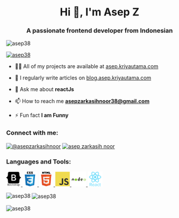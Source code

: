 <h1 align="center">Hi 👋, I'm Asep Z</h1>
<h3 align="center">A passionate frontend developer from Indonesian</h3>

<p align="left"> <img src="https://komarev.com/ghpvc/?username=asep38&label=Profile%20views&color=0e75b6&style=flat" alt="asep38" /> </p>

<p align="left"> <a href="https://github.com/ryo-ma/github-profile-trophy"><img src="https://github-profile-trophy.vercel.app/?username=asep38" alt="asep38" /></a> </p>

- 👨‍💻 All of my projects are available at [asep.kriyautama.com](asep.kriyautama.com)

- 📝 I regularly write articles on [blog.asep.kriyautama.com](blog.asep.kriyautama.com)

- 💬 Ask me about **reactJs**

- 📫 How to reach me **asepzarkasihnoor38@gmail.com**

- ⚡ Fun fact **I am Funny**

<h3 align="left">Connect with me:</h3>
<p align="left">
<a href="https://instagram.com/@asepzarkasihnoor" target="blank"><img align="center" src="https://raw.githubusercontent.com/rahuldkjain/github-profile-readme-generator/master/src/images/icons/Social/instagram.svg" alt="@asepzarkasihnoor" height="30" width="40" /></a>
<a href="https://www.youtube.com/c/asep zarkasih noor" target="blank"><img align="center" src="https://raw.githubusercontent.com/rahuldkjain/github-profile-readme-generator/master/src/images/icons/Social/youtube.svg" alt="asep zarkasih noor" height="30" width="40" /></a>
</p>

<h3 align="left">Languages and Tools:</h3>
<p align="left"> <a href="https://getbootstrap.com" target="_blank" rel="noreferrer"> <img src="https://raw.githubusercontent.com/devicons/devicon/master/icons/bootstrap/bootstrap-plain-wordmark.svg" alt="bootstrap" width="40" height="40"/> </a> <a href="https://www.w3schools.com/css/" target="_blank" rel="noreferrer"> <img src="https://raw.githubusercontent.com/devicons/devicon/master/icons/css3/css3-original-wordmark.svg" alt="css3" width="40" height="40"/> </a> <a href="https://www.w3.org/html/" target="_blank" rel="noreferrer"> <img src="https://raw.githubusercontent.com/devicons/devicon/master/icons/html5/html5-original-wordmark.svg" alt="html5" width="40" height="40"/> </a> <a href="https://developer.mozilla.org/en-US/docs/Web/JavaScript" target="_blank" rel="noreferrer"> <img src="https://raw.githubusercontent.com/devicons/devicon/master/icons/javascript/javascript-original.svg" alt="javascript" width="40" height="40"/> </a> <a href="https://nodejs.org" target="_blank" rel="noreferrer"> <img src="https://raw.githubusercontent.com/devicons/devicon/master/icons/nodejs/nodejs-original-wordmark.svg" alt="nodejs" width="40" height="40"/> </a> <a href="https://reactjs.org/" target="_blank" rel="noreferrer"> <img src="https://raw.githubusercontent.com/devicons/devicon/master/icons/react/react-original-wordmark.svg" alt="react" width="40" height="40"/> </a> </p>

<p><img align="left" src="https://github-readme-stats.vercel.app/api/top-langs?username=asep38&show_icons=true&locale=en&layout=compact" alt="asep38" /></p>

<p>&nbsp;<img align="center" src="https://github-readme-stats.vercel.app/api?username=asep38&show_icons=true&locale=en" alt="asep38" /></p>

<p><img align="center" src="https://github-readme-streak-stats.herokuapp.com/?user=asep38&" alt="asep38" /></p>
